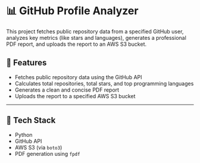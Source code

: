 # 📊 GitHub Profile Analyzer

This project fetches public repository data from a specified GitHub user, analyzes key metrics (like stars and languages), generates a professional PDF report, and uploads the report to an AWS S3 bucket.

## 🚀 Features

- Fetches public repository data using the GitHub API
- Calculates total repositories, total stars, and top programming languages
- Generates a clean and concise PDF report
- Uploads the report to a specified AWS S3 bucket

---

## 🧰 Tech Stack

- Python
- GitHub API
- AWS S3 (via `boto3`)
- PDF generation using `fpdf`
